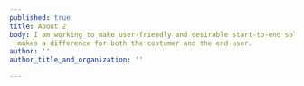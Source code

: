 ```yaml
---
published: true
title: About 2
body: I am working to make user-friendly and desirable start-to-end solutions that
  makes a difference for both the costumer and the end user.
author: ''
author_title_and_organization: ''

---
```

